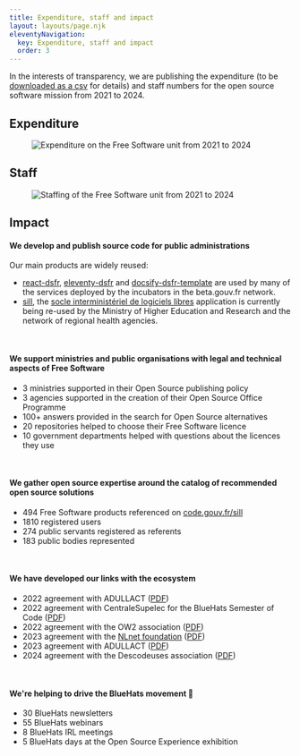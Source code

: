 ```yaml
---
title: Expenditure, staff and impact
layout: layouts/page.njk
eleventyNavigation:
  key: Expenditure, staff and impact
  order: 3
---
```


In the interests of transparency, we are publishing the expenditure (to be [downloaded as a csv](/docs/mission-logiciels-libres-depenses-2021-2024.csv) for details) and staff numbers for the open source software mission from 2021 to 2024.

## Expenditure

<figure class="fr-content-media fr-content-media--sm" role="group" aria-label="Expenditure on the Free Software unit from 2021 to 2024">
  <div class="fr-content-media__img">
    <img src="/img/mission-logiciels-libres-depenses-2021-2024.png" class="fr-content-media--sm fr-responsive-img" alt="Expenditure on the Free Software unit from 2021 to 2024" />
  </div>
</figure>

## Staff

<figure class="fr-content-media fr-content-media--sm" role="group" aria-label="Staffing of the Free Software unit from 2021 to 2024">
  <div class="fr-content-media__img">
    <img src="/img/mission-logiciels-libres-effectifs-2021-2024.png" class="fr-content-media--sm fr-responsive-img" alt="Staffing of the Free Software unit from 2021 to 2024" />
  </div>
</figure>

## Impact

#### We develop and publish source code for public administrations

Our main products are widely reused:

- [react-dsfr](https://github.com/codegouvfr/react-dsfr), [eleventy-dsfr](https://github.com/codegouvfr/eleventy-dsfr) and [docsify-dsfr-template](https://github.com/codegouvfr/docsify-dsfr-template/) are used by many of the services deployed by the incubators in the beta.gouv.fr network.
- [sill](https://github.com/codegouvfr/sill), the [socle interministériel de logiciels libres](https://code.gouv.fr/sill/) application is currently being re-used by the Ministry of Higher Education and Research and the network of regional health agencies.

<br/>

#### We support ministries and public organisations with legal and technical aspects of Free Software

- 3 ministries supported in their Open Source publishing policy
- 3 agencies supported in the creation of their Open Source Office Programme
- 100+ answers provided in the search for Open Source alternatives
- 20 repositories helped to choose their Free Software licence
- 10 government departments helped with questions about the licences they use

<br/>

#### We gather open source expertise around the catalog of recommended open source solutions

- 494 Free Software products referenced on [code.gouv.fr/sill](https://code.gouv.fr/sill)
- 1810 registered users
- 274 public servants registered as referents
- 183 public bodies represented

<br/>


#### We have developed our links with the ecosystem

- 2022 agreement with ADULLACT ([PDF](/docs/Convention_Adullact-Dinum-2022.pdf))
- 2022 agreement with CentraleSupelec for the BlueHats Semester of Code ([PDF](/docs/Convention_CentraleSupelec-Dinum-2021.pdf))
- 2022 agreement with the OW2 association ([PDF](/docs/Convention_OW2_Dinum_2022.pdf))
- 2023 agreement with the [NLnet foundation](https://nlnet.nl) ([PDF](/docs/DINUM-NLNET-convention-subvention-23112022.pdf))
- 2023 agreement with ADULLACT ([PDF](/docs/Convention_DINUM_Adullact_2023.pdf))
- 2024 agreement with the Descodeuses association ([PDF](/docs/Convention_Descodeuses_Dinum_2024.pdf))

<br/>

#### We're helping to drive the BlueHats movement 🧢

- 30 BlueHats newsletters
- 55 BlueHats webinars
- 8 BlueHats IRL meetings
- 5 BlueHats days at the Open Source Experience exhibition
